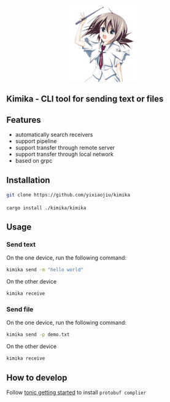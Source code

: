 <div align="center">
  <img src="assets/kimika.png" alt="Yazi logo" width="200">
</div>

## Kimika - CLI tool for sending text or files

## Features

- automatically search receivers
- support pipeline
- support transfer through remote server
- support transfer through local network
- based on grpc

## Installation

```sh
git clone https://github.com/yixiaojiu/kimika

cargo install ./kimika/kimika
```

## Usage

### Send text

On the one device, run the following command:

```sh
kimika send -m "hello world"
```

On the other device

```sh
kimika receive
```

### Send file

On the one device, run the following command:

```sh
kimika send -p demo.txt
```

On the other device

```sh
kimika receive
```

## How to develop

Follow [tonic getting started](https://github.com/hyperium/tonic?tab=readme-ov-file#getting-started) to install `protobuf complier`
